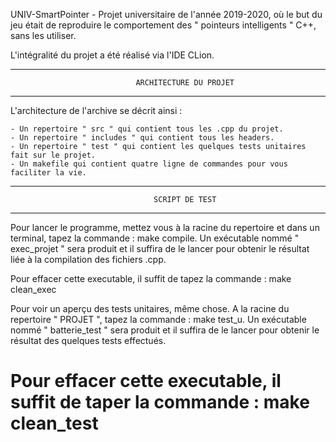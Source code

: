 UNIV-SmartPointer - Projet universitaire de l'année 2019-2020, où le but du jeu était de reproduire le comportement des " pointeurs intelligents " C++, sans les utiliser. 

L'intégralité du projet a été réalisé via l'IDE CLion. 

**********************************************************************************************
				                ARCHITECTURE DU PROJET
**********************************************************************************************

L'architecture de l'archive se décrit ainsi :

	- Un repertoire " src " qui contient tous les .cpp du projet.
	- Un repertoire " includes " qui contient tous les headers. 
	- Un repertoire " test " qui contient les quelques tests unitaires fait sur le projet. 
	- Un makefile qui contient quatre ligne de commandes pour vous faciliter la vie. 

**********************************************************************************************
					                SCRIPT DE TEST 
**********************************************************************************************

Pour lancer le programme, mettez vous à la racine du repertoire et dans un terminal, tapez la commande : make compile. 
Un exécutable nommé " exec_projet " sera produit et il suffira de le lancer pour obtenir le résultat liée à la compilation des fichiers .cpp. 

Pour effacer cette executable, il suffit de tapez la commande : make clean_exec

Pour voir un aperçu des tests unitaires, même chose. A la racine du repertoire " PROJET ", tapez la commande : make test_u. 
Un exécutable nommé " batterie_test " sera produit et il suffira de le lancer pour obtenir le résultat des quelques tests effectués. 

Pour effacer cette executable, il suffit de taper la commande : make clean_test
=======

